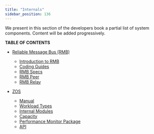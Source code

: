 ```yaml
---
title: "Internals"
sidebar_position: 136
---
```




We present in this section of the developers book a partial list of system components. Content will be added progressively.

**TABLE OF CONTENTS**

- [Reliable Message Bus (RMB)](rmb_toc/rmb_toc.md)
  - [Introduction to RMB](rmb_toc/rmb_intro.md)
  - [Coding Guides](rmb_toc/rmb_coding_guides.md)
  - [RMB Specs](rmb_toc/rmb_specs.md)
  - [RMB Peer](rmb_toc/peer.md)
  - [RMB Relay](rmb_toc/relay.md)

- [ZOS](zos/zos.md)
  - [Manual](zos/manual.md)
  - [Workload Types](zos/workload_types.md)
  - [Internal Modules](zos/internal_modules/internal_modules.md)
  - [Capacity](zos/capacity.md)
  - [Performance Monitor Package](zos/performance/performance.md)
  - [API](zos/api.md)